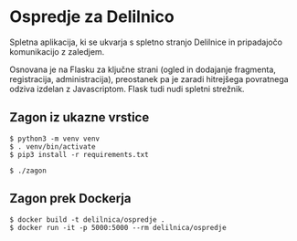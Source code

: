 # Ospredje za Delilnico

Spletna aplikacija, ki se ukvarja s spletno stranjo Delilnice in pripadajočo komunikacijo z zaledjem.

Osnovana je na Flasku za ključne strani (ogled in dodajanje fragmenta, registracija, administracija), preostanek pa je zaradi hitrejšega povratnega odziva izdelan z Javascriptom. Flask tudi nudi spletni strežnik.

## Zagon iz ukazne vrstice

```
$ python3 -m venv venv
$ . venv/bin/activate
$ pip3 install -r requirements.txt

$ ./zagon
```

## Zagon prek Dockerja

```
$ docker build -t delilnica/ospredje .
$ docker run -it -p 5000:5000 --rm delilnica/ospredje
```
